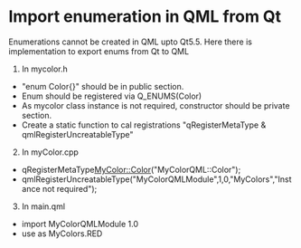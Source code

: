 # Import enumeration in QML from Qt
Enumerations cannot be created in QML upto Qt5.5.
Here there is implementation to export enums from Qt to QML
1. In mycolor.h 
- "enum Color{}" should be in public section.
- Enum should be registered via Q_ENUMS(Color)
- As mycolor class instance is not required, constructor should be private section.
- Create a static function to cal registrations "qRegisterMetaType & qmlRegisterUncreatableType"
2. In myColor.cpp
  - qRegisterMetaType<MyColor::Color>("MyColorQML::Color");
  - qmlRegisterUncreatableType<MyColor>("MyColorQMLModule",1,0,"MyColors","Instance not required");

3. In main.qml
  - import MyColorQMLModule 1.0
  - use as MyColors.RED
 
  
